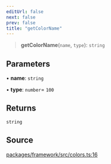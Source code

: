 ```yaml
---
editUrl: false
next: false
prev: false
title: "getColorName"
---
```


> **getColorName**(`name`, `type`): `string`

## Parameters

• **name**: `string`

• **type**: `number`= `100`

## Returns

`string`

## Source

[packages/framework/src/colors.ts:16](https://github.com/nodenogg-in/alpha-p2p/blob/e67ec671029681998b21c00dacae8274d719c056/packages/framework/src/colors.ts#L16)
